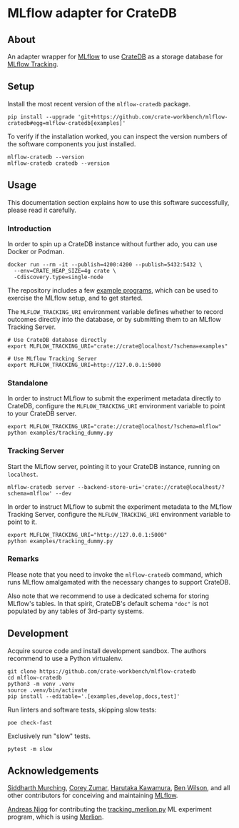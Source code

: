 # MLflow adapter for CrateDB


## About

An adapter wrapper for [MLflow] to use [CrateDB] as a storage database
for [MLflow Tracking].


## Setup

Install the most recent version of the `mlflow-cratedb` package.
```shell
pip install --upgrade 'git+https://github.com/crate-workbench/mlflow-cratedb#egg=mlflow-cratedb[examples]'
```

To verify if the installation worked, you can inspect the version numbers
of the software components you just installed.
```shell
mlflow-cratedb --version
mlflow-cratedb cratedb --version
```


## Usage

This documentation section explains how to use this software successfully,
please read it carefully.

### Introduction

In order to spin up a CrateDB instance without further ado, you can use
Docker or Podman.
```shell
docker run --rm -it --publish=4200:4200 --publish=5432:5432 \
  --env=CRATE_HEAP_SIZE=4g crate \
  -Cdiscovery.type=single-node
```

The repository includes a few [example programs](./examples), which can be used
to exercise the MLflow setup, and to get started.

The `MLFLOW_TRACKING_URI` environment variable defines whether to record outcomes
directly into the database, or by submitting them to an MLflow Tracking Server.

```shell
# Use CrateDB database directly
export MLFLOW_TRACKING_URI="crate://crate@localhost/?schema=examples"

# Use MLflow Tracking Server
export MLFLOW_TRACKING_URI=http://127.0.0.1:5000
```

### Standalone

In order to instruct MLflow to submit the experiment metadata directly to CrateDB,
configure the `MLFLOW_TRACKING_URI` environment variable to point to your CrateDB
server.

```shell
export MLFLOW_TRACKING_URI="crate://crate@localhost/?schema=mlflow"
python examples/tracking_dummy.py
```

### Tracking Server

Start the MLflow server, pointing it to your CrateDB instance, running on
`localhost`.
```shell
mlflow-cratedb server --backend-store-uri='crate://crate@localhost/?schema=mlflow' --dev
```

In order to instruct MLflow to submit the experiment metadata to the MLflow Tracking
Server, configure the `MLFLOW_TRACKING_URI` environment variable to point to it.

```shell
export MLFLOW_TRACKING_URI="http://127.0.0.1:5000"
python examples/tracking_dummy.py
```

### Remarks

Please note that you need to invoke the `mlflow-cratedb` command, which
runs MLflow amalgamated with the necessary changes to support CrateDB.

Also note that we recommend to use a dedicated schema for storing MLflow's
tables. In that spirit, CrateDB's default schema `"doc"` is not populated
by any tables of 3rd-party systems.


## Development

Acquire source code and install development sandbox. The authors recommend to
use a Python virtualenv.
```shell
git clone https://github.com/crate-workbench/mlflow-cratedb
cd mlflow-cratedb
python3 -m venv .venv
source .venv/bin/activate
pip install --editable='.[examples,develop,docs,test]'
```

Run linters and software tests, skipping slow tests:
```shell
poe check-fast
```

Exclusively run "slow" tests.
```shell
pytest -m slow
```


## Acknowledgements

[Siddharth Murching], [Corey Zumar], [Harutaka Kawamura], [Ben Wilson], and
all other contributors for conceiving and maintaining [MLflow].

[Andreas Nigg] for contributing the [tracking_merlion.py](./examples/tracking_merlion.py)
ML experiment program, which is using [Merlion].


[Andreas Nigg]: https://github.com/andnig
[Ben Wilson]: https://github.com/BenWilson2
[Corey Zumar]: https://github.com/dbczumar
[CrateDB]: https://github.com/crate/crate
[CrateDB Cloud]: https://console.cratedb.cloud/
[Harutaka Kawamura]: https://github.com/harupy
[Merlion]: https://github.com/salesforce/Merlion
[MLflow]: https://mlflow.org/
[MLflow Tracking]: https://mlflow.org/docs/latest/tracking.html
[Siddharth Murching]: https://github.com/smurching
